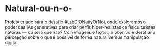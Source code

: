 # Natural-ou-n-o-
Projeto criado para o desafio #LabDIONattyOrNot, onde exploramos o poder das IAs generativas para criar perfis hiper-realistas de fisiculturistas naturais — ou será que não? Com imagens e textos, o objetivo é desafiar a percepção sobre o que é possível de forma natural versus manipulação digital.
